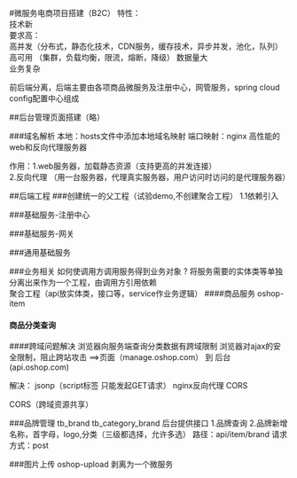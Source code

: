 #微服务电商项目搭建（B2C）
特性：  
技术新  
要求高：  
    高并发（分布式，静态化技术，CDN服务，缓存技术，异步并发，池化，队列）  
    高可用 （集群，负载均衡，限流，熔断，降级） 
数据量大  
业务复杂  

前后端分离，后端主要由各项商品微服务及注册中心，网管服务，spring cloud config配置中心组成

##后台管理页面搭建（略）

###域名解析
本地：hosts文件中添加本地域名映射
端口映射：nginx  高性能的web和反向代理服务器

作用：1.web服务器，加载静态资源（支持更高的并发连接）  
     2.反向代理 （用一台服务器，代理真实服务器，用户访问时访问的是代理服务器）

##后端工程
###创建统一的父工程（试验demo,不创建聚合工程）
1.1依赖引入

###基础服务-注册中心

###基础服务-网关

###通用基础服务

###业务相关 
如何使调用方调用服务得到业务对象  ?
  将服务需要的实体类等单独分离出来作为一个工程，由调用方引用依赖  
  聚合工程（api放实体类，接口等，service作业务逻辑）
####商品服务  oshop-item  

#### 商品分类查询

####跨域问题解决
浏览器向服务端查询分类数据有跨域限制
浏览器对ajax的安全限制，阻止跨站攻击
==>页面（manage.oshop.com）  到  后台(api.oshop.com)

解决：
jsonp（script标签 只能发起GET请求）   nginx反向代理   CORS

CORS（跨域资源共享）

###品牌管理
tb_brand  tb_category_brand
后台提供接口
1.品牌查询
2.品牌新增  
名称，首字母，logo,分类（三级都选择，允许多选）
路径：api/item/brand    请求方式：post

###图片上传  oshop-upload
剥离为一个微服务

 
